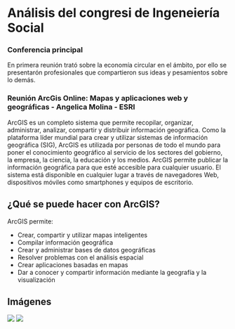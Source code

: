 # Análisis del congresi de Ingeneiería Social

### Conferencia principal
En primera reunión trató sobre la economía circular en el ámbito, por ello se presentarón profesionales que compartieron sus ideas y pesamientos sobre lo demás.

### Reunión ArcGis Online: Mapas y aplicaciones web y geográficas - Angelica Molina - ESRI
ArcGIS es un completo sistema que permite recopilar, organizar, administrar, analizar, compartir y distribuir información geográfica. Como la plataforma líder mundial para crear y utilizar sistemas de información geográfica (SIG), ArcGIS es utilizada por personas de todo el mundo para poner el conocimiento geográfico al servicio de los sectores del gobierno, la empresa, la ciencia, la educación y los medios. ArcGIS permite publicar la información geográfica para que esté accesible para cualquier usuario. El sistema está disponible en cualquier lugar a través de navegadores Web, dispositivos móviles como smartphones y equipos de escritorio.

## ¿Qué se puede hacer con ArcGIS?
ArcGIS permite:

- Crear, compartir y utilizar mapas inteligentes
- Compilar información geográfica
- Crear y administrar bases de datos geográficas
- Resolver problemas con el análisis espacial
- Crear aplicaciones basadas en mapas
- Dar a conocer y compartir información mediante la geografía y la visualización

## Imágenes
![](https://github.com/josuerom/maraton-programacionUMD/issues/1)
![](https://user-images.githubusercontent.com/79048209/190233726-5f9cc3de-49a4-43db-ab31-477c892b4da9.jpeg)

